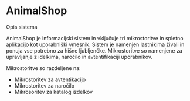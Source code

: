 # AnimalShop
Opis sistema

AnimalShop je informacijski sistem in vključuje tri mikrostoritve in spletno aplikacijo kot uporabniški vmesnik. Sistem je namenjen lastnikima živali in ponuja vse potrebno za hišne ljubljenčke. Mikrostoritve so namenjene za upravljanje z idelkima, naročilo in avtentifikaciji uporabnikov.

Mikrostoritve so razdeljene na:
* Mikrostoritev za avtentikacijo
* Mikrostoritev za naročilo
* Mikrosoritev za katalog izdelkov



